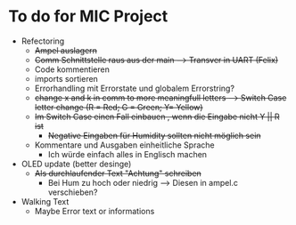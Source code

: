 # To do for MIC Project

* Refectoring
  * ~~Ampel auslagern~~
  * ~~Comm Schnittstelle raus aus der main --> Transver in UART (Felix)~~
  * Code kommentieren
  * imports sortieren
  * Errorhandling mit Errorstate und globalem Errorstring?
  * ~~change x and k in comm to more meaningfull letters --> Switch Case letter change (R = Red; G = Green; Y= Yellow)~~
  * ~~Im Switch Case einen Fall einbauen , wenn die Eingabe nicht Y || R ist~~
    * ~~Negative Eingaben für Humidity sollten nicht möglich sein~~
  * Kommentare und Ausgaben einheitliche Sprache
    * Ich würde einfach alles in Englisch machen
* OLED update (better desinge)
  * ~~Als durchlaufender Text "Achtung" schreiben~~
    * Bei Hum zu hoch oder niedrig --> Diesen in ampel.c verschieben?
* Walking Text
  * Maybe Error text or informations
